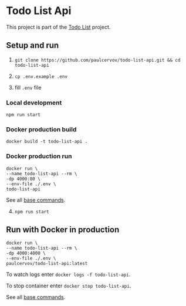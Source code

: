 # Todo List Api

This project is part of the [Todo List](https://github.com/paulcervov/todo-list) project.

## Setup and run

1. `git clone https://github.com/paulcervov/todo-list-api.git && cd todo-list-api`

2. `cp .env.example .env`

3. fill `.env` file

### Local development

`npm run start`

### Docker production build

`docker build -t todo-list-api .`

### Docker production run

```
docker run \
--name todo-list-api --rm \
-dp 4000:80 \
--env-file ./.env \
todo-list-api
```

See all [base commands](https://docs.docker.com/engine/reference/commandline/docker/).














4. `npm run start`

## Run with Docker in production

```
docker run \
--name todo-list-api --rm \
-dp 4000:4000 \
--env-file ./.env \
paulcervov/todo-list-api:latest 
```
    
To watch logs enter `docker logs -f todo-list-api`.

To stop container enter `docker stop todo-list-api`.

See all [base commands](https://docs.docker.com/engine/reference/commandline/docker/).
